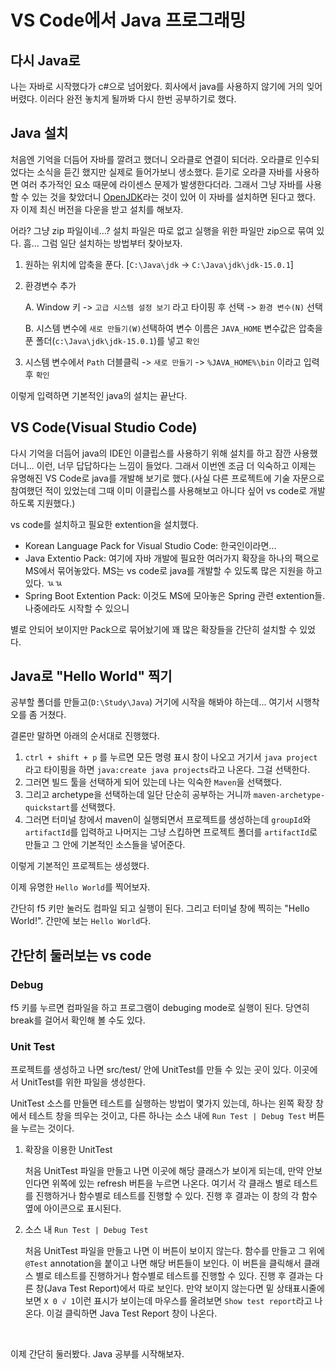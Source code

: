 # VS Code에서 Java 프로그래밍


## 다시 Java로

나는 자바로 시작했다가 c#으로 넘어왔다. 회사에서 java를 사용하지 않기에 거의 잊어버렸다. 이러다 완전 놓치게 될까봐 다시 한번 공부하기로 했다.

## Java 설치

처음엔 기억을 더듬어 자바를 깔려고 했더니 오라클로 연결이 되더라. 오라클로 인수되었다는 소식을 듣긴 했지만 실제로 들어가보니 생소했다. 듣기로 오라클 자바를 사용하면 여러 추가적인 요소 때문에 라이센스 문제가 발생한다더라. 그래서 그냥 자바를 사용할 수 있는 것을 찾았더니 [OpenJDK](https://openjdk.java.net/)라는 것이 있어 이 자바를 설치하면 된다고 했다. 자 이제 최신 버전을 다운을 받고 설치를 해보자.

어라? 그냥 zip 파일이네...? 설치 파일은 따로 없고 실행을 위한 파일만 zip으로 묶여 있다. 흠... 그럼 일단 설치하는 방법부터 찾아보자.

1. 원하는 위치에 압축을 푼다. [`C:\Java\jdk` -> `C:\Java\jdk\jdk-15.0.1`]

2. 환경변수 추가

    A. Window 키 -> `고급 시스템 설정 보기` 라고 타이핑 후 선택 -> `환경 변수(N)` 선택

    B. 시스템 변수에 `새로 만들기(W)`선택하여 변수 이름은 `JAVA_HOME` 변수값은 압축을 푼 폴더(`c:\Java\jdk\jdk-15.0.1`)를 넣고 `확인`
    
3. 시스템 변수에서 `Path` 더블클릭 -> `새로 만들기` -> `%JAVA_HOME%\bin` 이라고 입력 후 `확인`

이렇게 입력하면 기본적인 java의 설치는 끝난다.

## VS Code(Visual Studio Code)

다시 기억을 더듬어 java의 IDE인 이클립스를 사용하기 위해 설치를 하고 잠깐 사용했더니... 이런, 너무 답답하다는 느낌이 들었다. 그래서 이번엔 조금 더 익숙하고 이제는 유명해진 VS Code로 java를 개발해 보기로 했다.(사실 다른 프로젝트에 기술 자문으로 참여했던 적이 있었는데 그때 이미 이클립스를 사용해보고 아니다 싶어 vs code로 개발하도록 지원했다.)

vs code를 설치하고 필요한 extention을 설치했다.

- Korean Language Pack for Visual Studio Code: 한국인이라면...
- Java Extentio Pack: 여기에 자바 개발에 필요한 여러가지 확장을 하나의 팩으로 MS에서 묶어놓았다. MS는  vs code로 java를 개발할 수 있도록 많은 지원을 하고 있다. ㄳㄳ
- Spring Boot Extention Pack: 이것도 MS에 모아놓은 Spring 관련 extention들. 나중에라도 시작할 수 있으니 

별로 안되어 보이지만 Pack으로 묶어놨기에 꽤 많은 확장들을 간단히 설치할 수 있었다.

## Java로 "Hello World" 찍기

공부할 폴더를 만들고(`D:\Study\Java`) 거기에 시작을 해봐야 하는데... 여기서 시행착오를 좀 거쳤다.

결론만 말하면 아래의 순서대로 진행했다.

1. `ctrl + shift + p`  를 누르면 모든 명령 표시 창이 나오고 거기서 `java project`라고 타이핑을 하면 `java:create java projects`라고 나온다. 그걸 선택한다.
2. 그러면 빌드 툴을 선택하게 되어 있는데 나는 익숙한 `Maven`을 선택했다.
3. 그리고 archetype을 선택하는데 일단 단순히 공부하는 거니까 `maven-archetype-quickstart`를 선택했다.
4. 그러면 터미널 창에서 maven이 실행되면서 프로젝트를 생성하는데 `groupId`와 `artifactId`를 입력하고 나머지는 그냥 스킵하면 프로젝트 폴더를 `artifactId`로 만들고 그 안에 기본적인 소스들을 넣어준다.

이렇게 기본적인 프로젝트는 생성했다.

이제 유명한 `Hello World`를 찍어보자. 

간단히 f5 키만 눌러도 컴파일 되고 실행이 된다. 그리고 터미널 창에 찍히는 "Hello World!". 간만에 보는 `Hello World`다.

## 간단히 둘러보는 vs code

### Debug

f5 키를 누르면 컴파일을 하고 프로그램이 debuging mode로 실행이 된다. 당연히 break를 걸어서 확인해 볼 수도 있다.

### Unit Test

프로젝트를 생성하고 나면 src/test/ 안에 UnitTest를 만들 수 있는 곳이 있다. 이곳에서 UnitTest를 위한 파일을 생성한다.

UnitTest 소스를 만들면 테스트를 실행하는 방법이 몇가지 있는데, 하나는 왼쪽 확장 창에서 테스트 창을 띄우는 것이고, 다른 하나는 소스 내에 `Run Test | Debug Test` 버튼을 누르는 것이다.

1. 확장을 이용한 UnitTest

   처음 UnitTest 파일을 만들고 나면 이곳에 해당 클래스가 보이게 되는데, 만약 안보인다면 위쪽에 있는 refresh 버튼을 누르면 나온다. 여기서 각 클래스 별로 테스트를 진행하거나 함수별로 테스트를 진행할 수 있다. 진행 후 결과는 이 창의 각 함수 옆에 아이콘으로 표시된다.

2. 소스 내 `Run Test | Debug Test`

   처음 UnitTest 파일을 만들고 나면 이 버튼이 보이지 않는다. 함수를 만들고 그 위에 `@Test` annotation을 붙이고 나면 해당 버튼들이 보인다. 이 버튼을 클릭해서 클래스 별로 테스트를 진행하거나 함수별로 테스트를 진행할 수 있다. 진행 후 결과는 다른 창(Java Test Report)에서 따로 보인다. 만약 보이지 않는다면 밑 상태표시줄에 보면 `X 0 √ 1`이런 표시가 보이는데 마우스를 올려보면 `Show test report`라고 나온다. 이걸 클릭하면 Java Test Report 창이 나온다.

<br />

이제 간단히 둘러봤다. Java 공부를 시작해보자.
